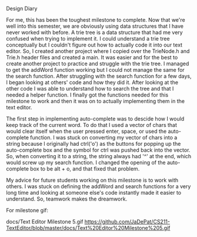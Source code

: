 Design Diary 

For me, this has been the toughest milestone to complete. Now that we're well into this semester, we are obviously using data structures that I have never worked with before. A trie tree is a data structure that had me very confused when trying to implement it. I could understand a trie tree conceptually but I couldn't figure out how to actually code it into our text editor. So, I created another project where I copied over the TrieNode.h and Trie.h header files and created a main. It was easier and for the best to create another project to practice and struggle with the trie tree. I managed to get the addWord function working but I could not manage the same for the search function. After struggling with the search function for a few days, I began looking at others' code and how they did it. After looking at the other code I was able to understand how to search the tree and that I needed a helper function. I finally got the functions needed for this milestone to work and then it was on to actually implementing them in the text editor. 

The first step in implementing auto-complete was to descide how I would keep track of the current word. To do that I used a vector of chars that would clear itself when the user pressed enter, space, or used the auto-complete function. I was stuck on converting my vector of chars into a string because I originally had ctrl('o') as the buttons for popping up the auto-complete box and the symbol for ctrl was pushed back into the vector. So, when converting it to a string, the string always had '^' at the end, which would screw up my search function. I changed the opening of the auto-complete box to be alt + o, and that fixed that problem.

My advice for future students working on this milestone is to work with others. I was stuck on defining the addWord and search functions for a very long time and looking at someone else's code instantly made it easier to understand. So, teamwork makes the dreamwork.

For milestone gif:

docs/Text Editor Milestone 5.gif
https://github.com/JaDePat/CS211-TextEditor/blob/master/docs/Text%20Editor%20Milestone%205.gif
